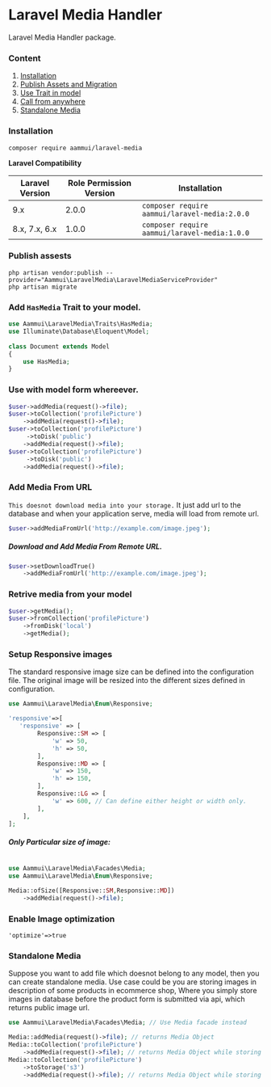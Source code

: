 # Laravel Media Handler

Laravel Media Handler package.

### Content

1. [Installation](https://github.com/bedus-creation/laravel-media#installation)
2. [Publish Assets and Migration](https://github.com/bedus-creation/laravel-media#publish-assests)
3. [Use Trait in model](https://github.com/bedus-creation/laravel-media#add-hasmedia-trait-to-your-model)
4. [Call from anywhere](https://github.com/bedus-creation/laravel-media#use-with-model-form-whereever)
5. [Standalone Media](https://github.com/bedus-creation/laravel-media#standalone-media)

### Installation

```
composer require aammui/laravel-media
```
**Laravel Compatibility**

| Laravel Version | Role Permission Version | Installation                                      |
|-----------------|-------------------------|---------------------------------------------------|
| 9.x             | 2.0.0                   | ```composer require aammui/laravel-media:2.0.0``` |
| 8.x, 7.x, 6.x   | 1.0.0                   | ```composer require aammui/laravel-media:1.0.0``` |

### Publish assests

```
php artisan vendor:publish --provider="Aammui\LaravelMedia\LaravelMediaServiceProvider"
php artisan migrate
```

### Add ```HasMedia``` Trait to your model.

```php
use Aammui\LaravelMedia\Traits\HasMedia;
use Illuminate\Database\Eloquent\Model;
 
class Document extends Model
{
    use HasMedia;
}
```

### Use with model form whereever.

```php
$user->addMedia(request()->file);
$user->toCollection('profilePicture')
    ->addMedia(request()->file);
$user->toCollection('profilePicture')
     ->toDisk('public')
    ->addMedia(request()->file);
$user->toCollection('profilePicture')
     ->toDisk('public')
    ->addMedia(request()->file);
```

### Add Media From URL

```This doesnot download media into your storage.``` It just add url to the database and when your application serve,
media will load from remote url.

```php
$user->addMediaFromUrl('http://example.com/image.jpeg');
```

##### Download and Add Media From Remote URL.

```php
$user->setDownloadTrue()
    ->addMediaFromUrl('http://example.com/image.jpeg');
```

### Retrive media from your model

```php
$user->getMedia();
$user->fromCollection('profilePicture')
    ->fromDisk('local')
    ->getMedia();
```

### Setup Responsive images

The standard responsive image size can be defined into the configuration file. The original image will be resized into
the different sizes defined in configuration.

```php
use Aammui\LaravelMedia\Enum\Responsive;

'responsive'=>[
   'responsive' => [
        Responsive::SM => [
            'w' => 50,
            'h' => 50,
        ],
        Responsive::MD => [
            'w' => 150,
            'h' => 150,
        ],
        Responsive::LG => [
            'w' => 600, // Can define either height or width only.
        ],
    ],
];
```

##### Only Particular size of image:

```php

use Aammui\LaravelMedia\Facades\Media;
use Aammui\LaravelMedia\Enum\Responsive;

Media::ofSize([Responsive::SM,Responsive::MD])
    ->addMedia(request()->file);
```

### Enable Image optimization

```
'optimize'=>true
```

### Standalone Media

Suppose you want to add file which doesnot belong to any model, then you can create standalone media. Use case could be
you are storing images in description of some products in ecommerce shop, Where you simply store images in database
before the product form is submitted via api, which returns public image url.

```php
use Aammui\LaravelMedia\Facades\Media; // Use Media facade instead

Media::addMedia(request()->file); // returns Media Object
Media::toCollection('profilePicture')
    ->addMedia(request()->file); // returns Media Object while storing grouping files in profilepicture
Media::toCollection('profilePicture')
    ->toStorage('s3')
    ->addMedia(request()->file); // returns Media Object while storing files in s3
```
